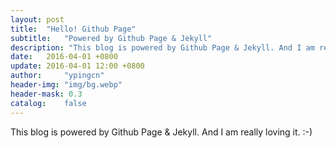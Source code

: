 ```yaml
---
layout: post
title:  "Hello! Github Page"
subtitle:   "Powered by Github Page & Jekyll"
description: "This blog is powered by Github Page & Jekyll. And I am really loving it."
date:   2016-04-01 +0800
update: 2016-04-01 12:00 +0800
author:     "ypingcn"
header-img: "img/bg.webp"
header-mask: 0.3
catalog:    false
---
```


This blog is powered by Github Page & Jekyll. And I am really loving it.
:-)


